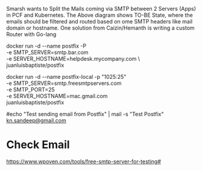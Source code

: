 Smarsh wants to Split the Mails coming via SMTP between 2 Servers (Apps) in PCF and Kubernetes. 
The Above diagram shows TO-BE State, where the emails should be filtered and routed based on ome SMTP headers like mail domain or hostname.
One solution from Caizin/Hemanth is writing a custom Router with Go-lang


docker run -d --name postfix -P \
       -e SMTP_SERVER=smtp.bar.com \
       -e SERVER_HOSTNAME=helpdesk.mycompany.com \           
       juanluisbaptiste/postfix

docker run -d --name postfix-local -p "1025:25"  \
       -e SMTP_SERVER=smtp.freesmtpservers.com \
       -e SMTP_PORT=25 \
       -e SERVER_HOSTNAME=mac.gmail.com \
       juanluisbaptiste/postfix

#echo "Test sending email from Postfix" | mail -s "Test Postfix" kn.sandeep@gmail.com

# Check Email

https://www.wpoven.com/tools/free-smtp-server-for-testing#
